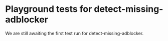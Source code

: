 # Playground tests for detect-missing-adblocker
We are still awaiting the first test run for detect-missing-adblocker.
